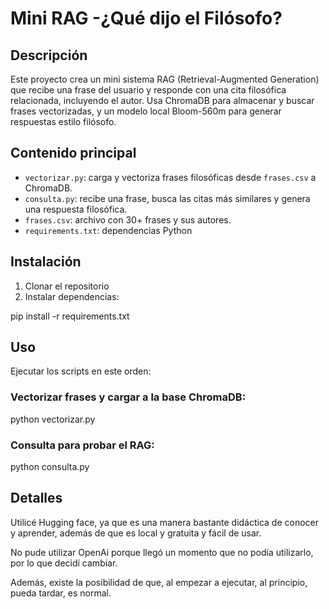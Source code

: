 # Mini RAG -¿Qué dijo el Filósofo?

## Descripción

Este proyecto crea un mini sistema RAG (Retrieval-Augmented Generation) que recibe una frase del usuario y responde con una cita filosófica relacionada, incluyendo el autor. Usa ChromaDB para almacenar y buscar frases vectorizadas, y un modelo local Bloom-560m para generar respuestas estilo filósofo.

## Contenido principal

- `vectorizar.py`: carga y vectoriza frases filosóficas desde `frases.csv` a ChromaDB.  
- `consulta.py`: recibe una frase, busca las citas más similares y genera una respuesta filosófica.  
- `frases.csv`: archivo con 30+ frases y sus autores.  
- `requirements.txt`: dependencias Python

## Instalación

1. Clonar el repositorio  
2. Instalar dependencias:

pip install -r requirements.txt

## Uso

Ejecutar los scripts en este orden:

### Vectorizar frases y cargar a la base ChromaDB:

python vectorizar.py

### Consulta para probar el RAG:

python consulta.py

## Detalles

Utilicé Hugging face, ya que es una manera bastante didáctica de conocer y aprender, además de que es local y gratuita y fácil de usar.

No pude utilizar OpenAi porque llegó un momento que no podía utilizarlo, por lo que decidí cambiar.

Además, existe la posibilidad de que, al empezar a ejecutar, al principio, pueda tardar, es normal.
